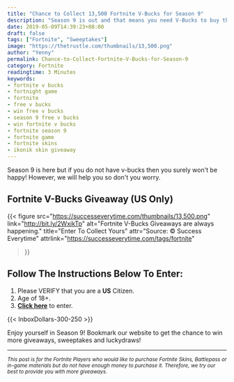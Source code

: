 ```yaml
---
title: "Chance to Collect 13,500 Fortnite V-Bucks for Season 9"
description: "Season 9 is out and that means you need V-Bucks to buy the Battle Pass or the new Skins, so here's your chance to get one!"
date: 2019-05-09T14:39:23+08:00
draft: false
tags: ["Fortnite", "Sweeptakes"]
image: "https://thetrustle.com/thumbnails/13,500.png"
author: "Yenny"
permalink: Chance-to-Collect-Fortnite-V-Bucks-for-Season-9
category: Fortnite
readingtime: 3 Minutes
keywords:
- fortnite v bucks
- fortnight game
- fortnite
- free v bucks
- win free v bucks
- season 9 free v bucks
- win fortnite v bucks
- fortnite season 9
- fortnite game
- fortnite skins
- ikonik skin giveaway
---
```


Season 9 is here but if you do not have v-bucks then you surely won't be happy! However, we will help you so don't you worry.

<!--more-->

## Fortnite V-Bucks Giveaway (US Only)

{{< figure
    src="https://successeverytime.com/thumbnails/13,500.png"
    link="http://bit.ly/2WxikTp"
    alt="Fortnite V-Bucks Giveaways are always happening."
    title="Enter To Collect Yours"
    attr="Source: © Success Everytime"
    attrlink="https://successeverytime.com/tags/fortnite"
>}}


## Follow The Instructions Below To Enter:

 1. Please VERIFY that you are a <b>US</b> Citizen.
 2. Age of 18+.
 3. <b><a href="http://bit.ly/2WxikTp">Click here</a></b> to enter.  

 {{< InboxDollars-300-250 >}}

 Enjoy yourself in Season 9! Bookmark our website to get the chance to win more giveaways, sweeptakes and luckydraws!

 <hr>

 <small><i>This post is for the Fortnite Players who would like to purchase Fortnite Skins, Battlepass or in-game materials but do not have enough money to purchase it. Therefore, we try our best to provide you with more giveaways.</i></small>
